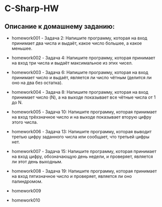 # C-Sharp-HW

## Описание к домашнему заданию:

* homework001 - Задача 2: Напишите программу, которая на вход принимает два числа и выдаёт, какое число большее, а какое меньшее.

* homework002 - Задача 4: Напишите программу, которая принимает на вход три числа и выдаёт максимальное из этих чисел.

* homework003 - Задача 6: Напишите программу, которая на вход принимает число и выдаёт, является ли число чётным (делится ли оно на два без остатка). 

* homework004 - Задача 8: Напишите программу, которая на вход принимает число (N), а на выходе показывает все чётные числа от 1 до N.

* homework005 - Задача 10: Напишите программу, которая принимает на вход трёхзначное число и на выходе показывает вторую цифру этого числа.

* homework006 - Задача 13: Напишите программу, которая выводит третью цифру заданного числа или сообщает, что третьей цифры нет.

* homework007 - Задача 15: Напишите программу, которая принимает на вход цифру, обозначающую день недели, и проверяет, является ли этот день выходным.

* homework008 - Задача 19:  Напишите программу, которая принимает на вход пятизначное число и проверяет, является ли оно палиндромом.

* homework009

* homework010
